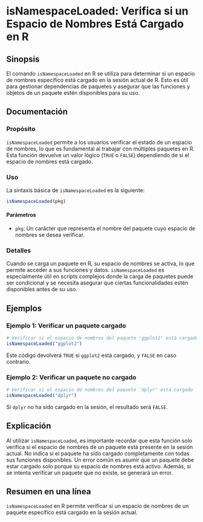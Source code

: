 <!--
Meta Description: # isNamespaceLoaded: Verifica si un Espacio de Nombres Está Cargado en R ## Sinopsis El comando `isNamespaceLoaded` en R se utiliza para determinar si...
Meta Keywords: cargado, paquete, espacio, nombres, isnamespaceloaded
-->

# isNamespaceLoaded: Verifica si un Espacio de Nombres Está Cargado en R

## Sinopsis
El comando `isNamespaceLoaded` en R se utiliza para determinar si un espacio de nombres específico está cargado en la sesión actual de R. Esto es útil para gestionar dependencias de paquetes y asegurar que las funciones y objetos de un paquete estén disponibles para su uso.

## Documentación
### Propósito
`isNamespaceLoaded` permite a los usuarios verificar el estado de un espacio de nombres, lo que es fundamental al trabajar con múltiples paquetes en R. Esta función devuelve un valor lógico (`TRUE` o `FALSE`) dependiendo de si el espacio de nombres está cargado.

### Uso
La sintaxis básica de `isNamespaceLoaded` es la siguiente:

```R
isNamespaceLoaded(pkg)
```

#### Parámetros
- `pkg`: Un carácter que representa el nombre del paquete cuyo espacio de nombres se desea verificar.

### Detalles
Cuando se carga un paquete en R, su espacio de nombres se activa, lo que permite acceder a sus funciones y datos. `isNamespaceLoaded` es especialmente útil en scripts complejos donde la carga de paquetes puede ser condicional y se necesita asegurar que ciertas funcionalidades estén disponibles antes de su uso.

## Ejemplos
### Ejemplo 1: Verificar un paquete cargado
```R
# Verificar si el espacio de nombres del paquete 'ggplot2' está cargado
isNamespaceLoaded("ggplot2")
```
Este código devolverá `TRUE` si `ggplot2` está cargado, y `FALSE` en caso contrario.

### Ejemplo 2: Verificar un paquete no cargado
```R
# Verificar si el espacio de nombres del paquete 'dplyr' está cargado
isNamespaceLoaded("dplyr")
```
Si `dplyr` no ha sido cargado en la sesión, el resultado será `FALSE`.

## Explicación
Al utilizar `isNamespaceLoaded`, es importante recordar que esta función solo verifica si el espacio de nombres de un paquete está presente en la sesión actual. No indica si el paquete ha sido cargado completamente con todas sus funciones disponibles. Un error común es asumir que un paquete debe estar cargado solo porque su espacio de nombres está activo. Además, si se intenta verificar un paquete que no existe, se generará un error.

## Resumen en una línea
`isNamespaceLoaded` en R permite verificar si un espacio de nombres de un paquete específico está cargado en la sesión actual.